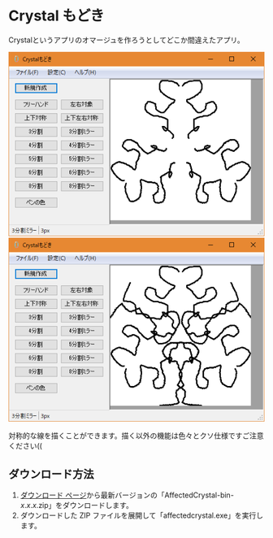 # Crystal もどき

Crystalというアプリのオマージュを作ろうとしてどこか間違えたアプリ。

![スクリーンショット1](https://github.com/TanaUmbreon/AffectedCrystal/blob/master/Images/SS-01.png)  
![スクリーンショット2](https://github.com/TanaUmbreon/AffectedCrystal/blob/master/Images/SS-02.png)

対称的な線を描くことができます。描く以外の機能は色々とクソ仕様ですご注意ください((

## ダウンロード方法

1. [ダウンロード ページ](https://github.com/TanaUmbreon/AffectedCrystal/releases)から最新バージョンの「AffectedCrystal-bin-*x*.*x*.*x*.zip」をダウンロードします。
2. ダウンロードした ZIP ファイルを展開して「affectedcrystal.exe」を実行します。
